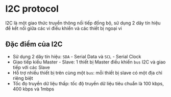 # I2C protocol 

I2C là một giao thức truyền thông nối tiếp đồng bộ, sử dụng 2 dây tín hiệu để kết nối giữa các vi điều khiển và các thiết bị ngoại vi

## Đặc điểm của I2C

- Sử dụng 2 dây tín hiệu: `SDA` - Serial Data và `SCL` - Serial Clock
- Giao tiếp kiểu Master - Slave: 1 thiết bị Master điều khiển `bus` I2C và giao tiếp với các Slave
- Hỗ trợ nhiều thiết bị trên cùng một `bus`: mỗi thiết bị slave có một địa chỉ riêng biệt
- Tốc đọ truyền dữ liệu thấp: tốc độ truyền dữ liệu tiêu chuẩn là 100 kbps, 400 kbps và 1mbps
